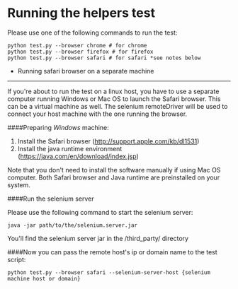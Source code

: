 Running the helpers test
========================

Please use one of the following commands to run the test:

    python test.py --browser chrome # for chrome
    python test.py --browser firefox # for firefox
    python test.py --browser safari # for safari *see notes below

* Running safari browser on a separate machine
---------------------------------------------

If you're about to run the test on a linux host, you have to use a separate computer running Windows or Mac OS
to launch the Safari browser. This can be a virtual machine as well. The selenium remoteDriver will be used to connect
your host machine with the one running the browser.

####Preparing *Windows* machine:

1. Install the Safari browser (http://support.apple.com/kb/dl1531)
2. Install the java runtime environment (https://java.com/en/download/index.jsp)

Note that you don't need to install the software manually if using Mac OS computer.
Both Safari browser and Java runtime are preinstalled on your system.

####Run the selenium server

Please use the following command to start the selenium server:

    java -jar path/to/the/selenium.server.jar
    
You'll find the selenium server jar in the /third_party/ directory

####Now you can pass the remote host's ip or domain name to the test script:

    python test.py --browser safari --selenium-server-host {selenium machine host or domain}

